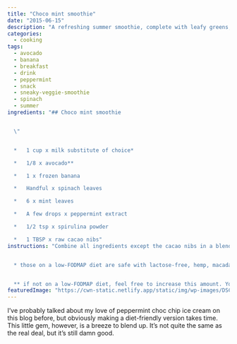 ```yaml
---
title: "Choco mint smoothie"
date: "2015-06-15"
description: "A refreshing summer smoothie, complete with leafy greens, for the chocolate-mint fans out there."
categories: 
  - cooking
tags: 
  - avocado
  - banana
  - breakfast
  - drink
  - peppermint
  - snack
  - sneaky-veggie-smoothie
  - spinach
  - summer
ingredients: "## Choco mint smoothie


  \"


  *   1 cup x milk substitute of choice*

  *   1/8 x avocado**

  *   1 x frozen banana

  *   Handful x spinach leaves

  *   6 x mint leaves

  *   A few drops x peppermint extract

  *   1/2 tsp x spirulina powder

  *   1 TBSP x raw cacao nibs"
instructions: "Combine all ingredients except the cacao nibs in a blender and pulse until smooth. Stir the cacao nibs through (and garnish with a few extra if you like).


  * those on a low-FODMAP diet are safe with lactose-free, hemp, macadamia, rice, quinoa or almond milk (be sure to check for high-FODMAP additives such as inulin). I usually alternate between almond milk and coconut milk.


  ** if not on a low-FODMAP diet, feel free to increase this amount. You’ll get a creamier result."
featuredImage: "https://cwn-static.netlify.app/static/img/wp-images/DSC_0223-5.jpg"
---
```


I’ve probably talked about my love of peppermint choc chip ice cream on this blog before, but obviously making a diet-friendly version takes time. This little gem, however, is a breeze to blend up. It’s not quite the same as the real deal, but it’s still damn good.
